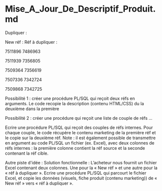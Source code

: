 # Mise_A_Jour_De_Descriptif_Produit.md

Dupliquer : 

New réf :                             Réf à dupliquer :

7511896                             7486963

7511939                             7356805

7509364                             7356619

7507336                             7342724    

7509868                             7342725   

Possibilité 1 : créer une procédure PL/SQL qui reçoit deux réfs en arguments. Le code recopie la description (contenu HTML/CSS) du la deuxième dans la première

Possibilité 2 : créer une procédure qui reçoit une liste de couple de réfs …

Ecrire une procédure PL/SQL qui reçoit des couples de réfs internes.
Pour chaque couple, le code récupère le contenu marketing de la première réf et le copie sur la deuxième réf.
Note : il est également possible de transmettre en argument au code PL/SQL un fichier (ex. Excel), avec deux colonnes de réfs internes : la première colonne contient la réf source et la seconde contenant la réf cible.

Autre piste d'idée : 
Solution fonctionnelle :
L’acheteur nous fournit un fichier Excel contenant deux colonnes. Une pour la « New réf » et une autre pour la « réf à dupliquer ».
Ecrire une procédure PL/SQL qui parcourt le fichier Excel, et copie les données (visuels, fiche produit (contenu marketing)) de « New réf » vers « réf à dupliquer ».
